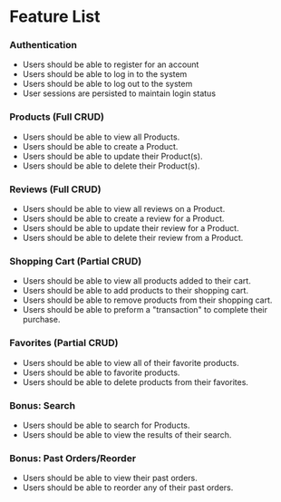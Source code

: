 # Feature List

### Authentication
- Users should be able to register for an account
- Users should be able to log in to the system
- Users should be able to log out to the system
- User sessions are persisted to maintain login status

### Products (Full CRUD)
-  Users should be able to view all Products.
-  Users should be able to create a Product.
-  Users should be able to update their Product(s).
-  Users should be able to delete their Product(s).

### Reviews (Full CRUD)
-  Users should be able to view all reviews on a Product.
-  Users should be able to create a review for a Product.
-  Users should be able to update their review for a Product.
-  Users should be able to delete their review from a Product.

### Shopping Cart (Partial CRUD)
-  Users should be able to view all products added to their cart.
-  Users should be able to add products to their shopping cart.
-  Users should be able to remove products from their shopping cart.
-  Users should be able to preform a "transaction" to complete their purchase.

### Favorites (Partial CRUD)
-  Users should be able to view all of their favorite products.
-  Users should be able to favorite products.
-  Users should be able to delete products from their favorites.

### Bonus: Search
-  Users should be able to search for Products.
-  Users should be able to view the results of their search.
### Bonus: Past Orders/Reorder
-  Users should be able to view their past orders.
-  Users should be able to reorder any of their past orders. 